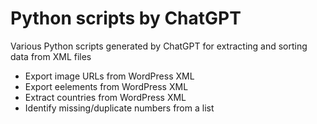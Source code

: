 # Python scripts by ChatGPT
Various Python scripts generated by ChatGPT for extracting and sorting data from XML files

- Export image URLs from WordPress XML
- Export <link> eelements from WordPress XML
- Extract countries from WordPress XML
- Identify missing/duplicate numbers from a list